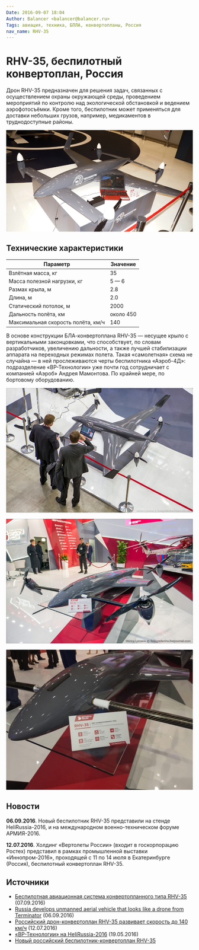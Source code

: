 ```yaml
---
Date: 2016-09-07 18:04
Author: Balancer <balancer@balancer.ru>
Tags: авиация, техника, БПЛА, конвертопланы, Россия
nav_name: RHV-35
---
```


# RHV-35, беспилотный конвертоплан, Россия

Дрон RHV-35 предназначен для решения задач, связанных с осуществлением
охраны окружающей среды, проведением мероприятий по контролю над
экологической обстановкой и ведением аэрофотосъёмки. Кроме того,
беспилотник может применяться для доставки небольших грузов, например,
медикаментов в труднодоступные районы.

![](rhv-35-4.jpg)

## Технические характеристики

Параметр                                      | Значение
----------------------------------------------|---------
Взлётная масса, кг                            | 35
Масса полезной нагрузки, кг                   | 5 — 6
Размах крыла, м                               | 2.8
Длина, м                                      | 2.0
Статический потолок, м                        | 2000
Дальность полёта, км                          | около 450
Максимальная скорость полёта, км/ч            | 140

В основе конструкции БЛА-конвертоплана RHV-35 — несущее крыло с
вертикальными законцовками, что способствует, по словам разработчиков,
увеличению дальности, а также лучшей стабилизации аппарата на переходных
режимах полета. Такая «самолетная» схема не случайна — в ней
прослеживаются черты беспилотника «Аэроб-4Д»: подразделение
«ВР-Технологии» уже почти год сотрудничает с компанией «Аэроб» Андрея
Мамонтова. По крайней мере, по бортовому оборудованию.

![](rhv-35-1.jpg)

![](rhv-35-2.jpg)

![](rhv-35-3.jpg)

## Новости

**06.09.2016**. Новый беспилотник RHV-35 представили на стенде
HeliRussia-2016, и на международном военно-техническом форуме АРМИЯ-2016.

**12.07.2016**. Холдинг «Вертолеты России» (входит в госкорпорацию
Ростех) представил в рамках промышленной выставки «Иннопром-2016»,
проходящей с 11 по 14 июля в Екатеринбурге (Россия), беспилотный
конвертоплан RHV-35.

## Источники

- [Беспилотная авиационная система конвертопланного типа RHV-35](http://sdelanounas.ru/blogs/82904/) (07.09.2016)
- [Russia develops unmanned aerial vehicle that looks like a drone from Terminator](http://defence-blog.com/news/russia-develops-unmanned-aerial-vehicle-that-looks-like-a-drone-from-terminator.html) (06.09.2016)
- [Российский дрон-конвертоплан RHV-35 развивает скорость до 140 км/ч](http://www.3dnews.ru/935970) (12.07.2016)
- [«ВР-Технологии» на HeliRussia-2016](https://missiles2go.ru/2016/05/19/вр-технологии-на-helirussia-2016/) (19.05.2016)
- [Новый российский беспилотник-конвертоплан RHV-35](http://quadrocopters.su/novosti/novyj-rossijskij-bespilotnik-konvertoplan-rhv-35)
